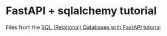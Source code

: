 # FastAPI + sqlalchemy tutorial

Files from the [SQL (Relational) Databases with FastAPI tutorial](https://fastapi.tiangolo.com/tutorial/sql-databases/#main-fastapi-app)

